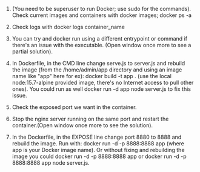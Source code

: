 1. (You need to be superuser to run Docker; use sudo for the commands). Check current images and containers with docker images; docker ps -a

2. Check logs with docker logs container_name

3. You can try and docker run using a different entrypoint or command if there's an issue with the executable. (Open window once more to see a partial solution).

4. In Dockerfile, in the CMD line change serve.js to server.js and rebuild the image (from the /home/admin/app directory and using an image name like "app" here for ex): docker build -t app . (use the local node:15.7-alpine provided image, there's no Internet access to pull other ones).
You could run as well docker run -d app node server.js to fix this issue.

5. Check the exposed port we want in the container.

6. Stop the nginx server running on the same port and restart the container.(Open window once more to see the solution).

7. In the Dockerfile, in the EXPOSE line change port 8880 to 8888 and rebuild the image. Run with: docker run -d -p 8888:8888 app (where app is your Docker image name). Or without fixing and rebuilding the image you could docker run -d -p 8888:8888 app or docker run -d -p 8888:8888 app node server.js.
